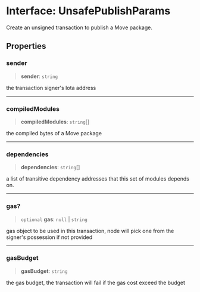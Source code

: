 # Interface: UnsafePublishParams

Create an unsigned transaction to publish a Move package.

## Properties

### sender

> **sender**: `string`

the transaction signer's Iota address

***

### compiledModules

> **compiledModules**: `string`[]

the compiled bytes of a Move package

***

### dependencies

> **dependencies**: `string`[]

a list of transitive dependency addresses that this set of modules depends on.

***

### gas?

> `optional` **gas**: `null` \| `string`

gas object to be used in this transaction, node will pick one from the signer's possession if not
provided

***

### gasBudget

> **gasBudget**: `string`

the gas budget, the transaction will fail if the gas cost exceed the budget
